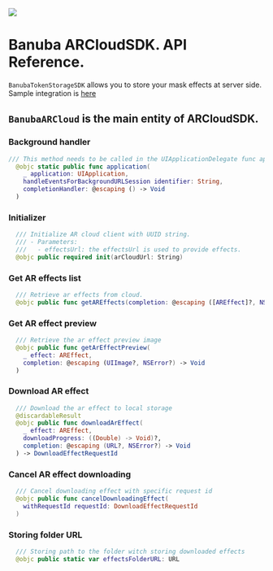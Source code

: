 [![](https://www.banuba.com/hubfs/Banuba_November2018/Images/Banuba%20SDK.png)](https://www.banuba.com/video-editor-sdk)

# Banuba ARCloudSDK. API Reference.

`BanubaTokenStorageSDK` allows you to store your mask effects at server side. Sample integration is [here](https://app.gitbook.com/o/aA7b4CF3LLQIe3mrRHNn/s/k2cNUcDkN2oIE0fKtWIu/platforms/ios/api-samples/banuba-arcloudsdk-api-sample)

## `BanubaARCloud` is the main entity of ARCloudSDK.

### Background handler

```swift
/// This method needs to be called in the UIApplicationDelegate func application(_ application:, handleEventsForBackgroundURLSession identifier:, completionHandler: @escaping () -> Void)
  @objc static public func application(
    _ application: UIApplication,
    handleEventsForBackgroundURLSession identifier: String,
    completionHandler: @escaping () -> Void
  )
```

### Initializer

```swift
  /// Initialize AR cloud client with UUID string.
  /// - Parameters:
  ///   - effectsUrl: the effectsUrl is used to provide effects.
  @objc public required init(arCloudUrl: String)
```

### Get AR effects list

```swift
  /// Retrieve ar effects from cloud.
  @objc public func getAREffects(completion: @escaping ([AREffect]?, NSError?) -> Void)
```

### Get AR effect preview

```swift
  /// Retrieve the ar effect preview image
  @objc public func getArEffectPreview(
    _ effect: AREffect,
    completion: @escaping (UIImage?, NSError?) -> Void
  ) 
```

### Download AR effect

``` swift
  /// Download the ar effect to local storage
  @discardableResult
  @objc public func downloadArEffect(
    _ effect: AREffect,
    downloadProgress: ((Double) -> Void)?,
    completion: @escaping (URL?, NSError?) -> Void
  ) -> DownloadEffectRequestId
```

### Cancel AR effect downloading

```swift
  /// Cancel downloading effect with specific request id
  @objc public func cancelDownloadingEffect(
    withRequestId requestId: DownloadEffectRequestId
  )
```

### Storing folder URL

```swift
  /// Storing path to the folder witch storing downloaded effects
  @objc public static var effectsFolderURL: URL
```
